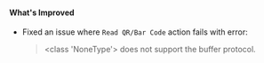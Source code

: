 #### What's Improved
 - Fixed an issue where `Read QR/Bar Code` action fails with error: 
   > <class 'NoneType'> does not support the buffer protocol. 
